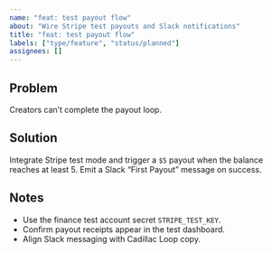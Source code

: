 ```yaml
---
name: "feat: test payout flow"
about: "Wire Stripe test payouts and Slack notifications"
title: "feat: test payout flow"
labels: ["type/feature", "status/planned"]
assignees: []
---
```


## Problem
Creators can’t complete the payout loop.

## Solution
Integrate Stripe test mode and trigger a `$5` payout when the balance reaches at least 5. Emit a Slack “First Payout” message on success.

## Notes
- Use the finance test account secret `STRIPE_TEST_KEY`.
- Confirm payout receipts appear in the test dashboard.
- Align Slack messaging with Cadillac Loop copy.
